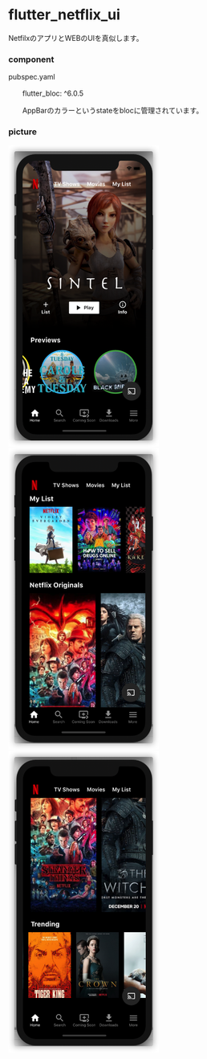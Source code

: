 # flutter_netflix_ui

NetfilxのアプリとWEBのUIを真似します。



### component

pubspec.yaml

　　flutter_bloc: ^6.0.5　

　　AppBarのカラーというstateをblocに管理されています。



### picture

<img src="images/1.png" width="300" height="600"/><img src="images/2.png" width="300" height="600"/><img src="images/3.png" width="300" height="600"/>





